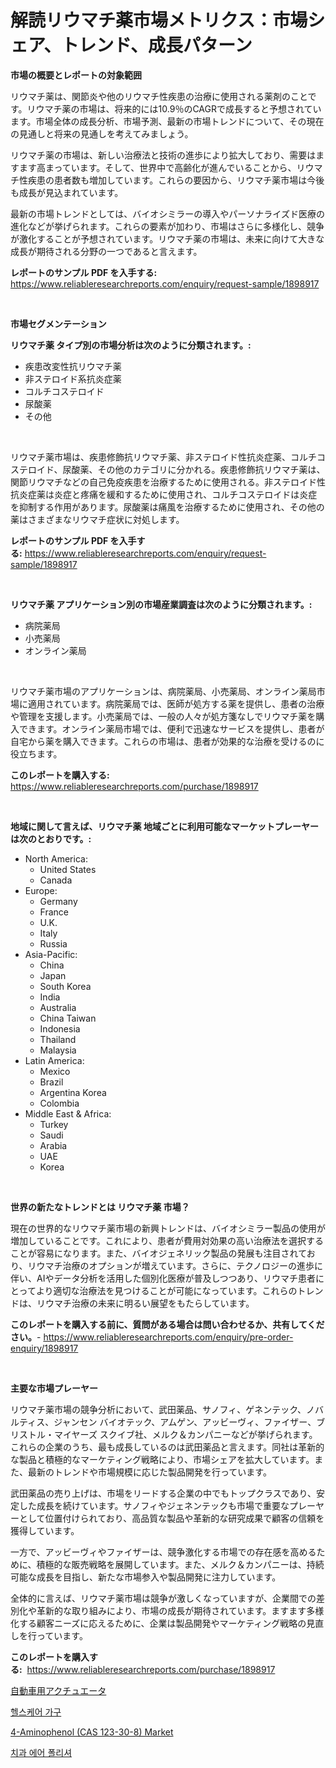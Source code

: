 <p><h1>解読リウマチ薬市場メトリクス：市場シェア、トレンド、成長パターン</h1></p><p><strong>市場の概要とレポートの対象範囲</strong></p>
<p><p> リウマチ薬は、関節炎や他のリウマチ性疾患の治療に使用される薬剤のことです。リウマチ薬の市場は、将来的には10.9％のCAGRで成長すると予想されています。市場全体の成長分析、市場予測、最新の市場トレンドについて、その現在の見通しと将来の見通しを考えてみましょう。</p><p>リウマチ薬の市場は、新しい治療法と技術の進歩により拡大しており、需要はますます高まっています。そして、世界中で高齢化が進んでいることから、リウマチ性疾患の患者数も増加しています。これらの要因から、リウマチ薬市場は今後も成長が見込まれています。</p><p>最新の市場トレンドとしては、バイオシミラーの導入やパーソナライズド医療の進化などが挙げられます。これらの要素が加わり、市場はさらに多様化し、競争が激化することが予想されています。リウマチ薬の市場は、未来に向けて大きな成長が期待される分野の一つであると言えます。</p></p>
<p><strong>レポートのサンプル PDF を入手する:</strong> <a href="https://www.reliableresearchreports.com/enquiry/request-sample/1898917">https://www.reliableresearchreports.com/enquiry/request-sample/1898917</a></p>
<p>&nbsp;</p>
<p><strong>市場セグメンテーション</strong></p>
<p><strong>リウマチ薬 タイプ別の市場分析は次のように分類されます。:</strong></p>
<p><ul><li>疾患改変性抗リウマチ薬</li><li>非ステロイド系抗炎症薬</li><li>コルチコステロイド</li><li>尿酸薬</li><li>その他</li></ul></p>
<p>&nbsp;</p>
<p><p>リウマチ薬市場は、疾患修飾抗リウマチ薬、非ステロイド性抗炎症薬、コルチコステロイド、尿酸薬、その他のカテゴリに分かれる。疾患修飾抗リウマチ薬は、関節リウマチなどの自己免疫疾患を治療するために使用される。非ステロイド性抗炎症薬は炎症と疼痛を緩和するために使用され、コルチコステロイドは炎症を抑制する作用があります。尿酸薬は痛風を治療するために使用され、その他の薬はさまざまなリウマチ症状に対処します。</p></p>
<p><strong>レポートのサンプル PDF を入手する:</strong>&nbsp;<a href="https://www.reliableresearchreports.com/enquiry/request-sample/1898917">https://www.reliableresearchreports.com/enquiry/request-sample/1898917</a></p>
<p>&nbsp;</p>
<p><strong> リウマチ薬 アプリケーション別の市場産業調査は次のように分類されます。:</strong></p>
<p><ul><li>病院薬局</li><li>小売薬局</li><li>オンライン薬局</li></ul></p>
<p>&nbsp;</p>
<p><p>リウマチ薬市場のアプリケーションは、病院薬局、小売薬局、オンライン薬局市場に適用されています。病院薬局では、医師が処方する薬を提供し、患者の治療や管理を支援します。小売薬局では、一般の人々が処方箋なしでリウマチ薬を購入できます。オンライン薬局市場では、便利で迅速なサービスを提供し、患者が自宅から薬を購入できます。これらの市場は、患者が効果的な治療を受けるのに役立ちます。</p></p>
<p><strong>このレポートを購入する:</strong>&nbsp; <a href="https://www.reliableresearchreports.com/purchase/1898917">https://www.reliableresearchreports.com/purchase/1898917</a></p>
<p>&nbsp;</p>
<p><strong>地域に関して言えば、リウマチ薬 地域ごとに利用可能なマーケットプレーヤーは次のとおりです。:</strong></p>
<p><ul>
    <li>
        North America:
        <ul>
            <li>United States</li>
            <li>Canada</li>
        </ul>
    </li>
    <li>
        Europe:
        <ul>
            <li>Germany</li>
            <li>France</li>
            <li>U.K.</li>
            <li>Italy</li>
            <li>Russia</li>
        </ul>
    </li>
    <li>
        Asia-Pacific:
        <ul>
            <li>China</li>
            <li>Japan</li>
            <li>South Korea</li>
            <li>India</li>
            <li>Australia</li>
            <li>China Taiwan</li>
            <li>Indonesia</li>
            <li>Thailand</li>
            <li>Malaysia</li>
        </ul>
    </li>
    <li>
        Latin America:
        <ul>
            <li>Mexico</li>
            <li>Brazil</li>
            <li>Argentina Korea</li>
            <li>Colombia</li>
        </ul>
    </li>
    <li>
        Middle East & Africa:
        <ul>
            <li>Turkey</li>
            <li>Saudi</li>
            <li>Arabia</li>
            <li>UAE</li>
            <li>Korea</li>
        </ul>
    </li>
    </ul></p>
<p>&nbsp;</p>
<p><strong>世界の新たなトレンドとは リウマチ薬 市場？</strong></p>
<p><p>現在の世界的なリウマチ薬市場の新興トレンドは、バイオシミラー製品の使用が増加していることです。これにより、患者が費用対効果の高い治療法を選択することが容易になります。また、バイオジェネリック製品の発展も注目されており、リウマチ治療のオプションが増えています。さらに、テクノロジーの進歩に伴い、AIやデータ分析を活用した個別化医療が普及しつつあり、リウマチ患者にとってより適切な治療法を見つけることが可能になっています。これらのトレンドは、リウマチ治療の未来に明るい展望をもたらしています。</p></p>
<p><strong>このレポートを購入する前に、質問がある場合は問い合わせるか、共有してください。</strong>- <a href="https://www.reliableresearchreports.com/enquiry/pre-order-enquiry/1898917">https://www.reliableresearchreports.com/enquiry/pre-order-enquiry/1898917</a></p>
<p>&nbsp;</p>
<p><strong>主要な市場プレーヤー</strong></p>
<p><p>リウマチ薬市場の競争分析において、武田薬品、サノフィ、ゲネンテック、ノバルティス、ジャンセン バイオテック、アムゲン、アッビーヴィ、ファイザー、ブリストル・マイヤーズ スクイブ社、メルク＆カンパニーなどが挙げられます。これらの企業のうち、最も成長しているのは武田薬品と言えます。同社は革新的な製品と積極的なマーケティング戦略により、市場シェアを拡大しています。また、最新のトレンドや市場規模に応じた製品開発を行っています。</p><p>武田薬品の売り上げは、市場をリードする企業の中でもトップクラスであり、安定した成長を続けています。サノフィやジェネンテックも市場で重要なプレーヤーとして位置付けられており、高品質な製品や革新的な研究成果で顧客の信頼を獲得しています。</p><p>一方で、アッビーヴィやファイザーは、競争激化する市場での存在感を高めるために、積極的な販売戦略を展開しています。また、メルク＆カンパニーは、持続可能な成長を目指し、新たな市場参入や製品開発に注力しています。</p><p>全体的に言えば、リウマチ薬市場は競争が激しくなっていますが、企業間での差別化や革新的な取り組みにより、市場の成長が期待されています。ますます多様化する顧客ニーズに応えるために、企業は製品開発やマーケティング戦略の見直しを行っています。</p></p>
<p><strong>このレポートを購入する:</strong>&nbsp;&nbsp;<a href="https://www.reliableresearchreports.com/purchase/1898917">https://www.reliableresearchreports.com/purchase/1898917</a></p>
<p><p><a href="https://medium.com/@harmonybogan1944/%E8%87%AA%E5%8B%95%E8%BB%8A%E3%82%A2%E3%82%AF%E3%83%81%E3%83%A5%E3%82%A8%E3%83%BC%E3%82%BF%E3%83%BC%E5%B8%82%E5%A0%B4%E3%81%AE%E5%88%86%E6%9E%90-%E3%82%B0%E3%83%AD%E3%83%BC%E3%83%90%E3%83%AB%E7%94%A3%E6%A5%AD%E8%A6%8B%E8%A7%A3%E3%81%A8%E4%BA%88%E6%B8%AC-2024%E5%B9%B4%E3%81%8B%E3%82%892031%E5%B9%B4%E3%81%BE%E3%81%A7-76e1ef60d53d">自動車用アクチュエータ</a></p><p><a href="https://medium.com/@kirby6567566/%ED%97%AC%EC%8A%A4%EC%BC%80%EC%96%B4-%EA%B0%80%EA%B5%AC-%EC%8B%9C%EC%9E%A5%EC%9D%80-%EC%8B%9C%EC%9E%A5-%EC%A0%90%EC%9C%A0%EC%9C%A8-%EC%8B%9C%EC%9E%A5-%EB%8F%99%ED%96%A5-%EB%B0%8F-%EC%8B%9C%EC%9E%A5-%EC%84%B1%EC%9E%A5%EC%97%90-%EB%8C%80%ED%95%9C-%EC%A0%95%EB%B3%B4%EB%A5%BC-%EC%A0%9C%EA%B3%B5%ED%95%A9%EB%8B%88%EB%8B%A4-551c89be4c83">헬스케어 가구</a></p><p><a href="https://github.com/Glendatilghmankmgz0rbhwpy/Market-Research-Report-List-1/blob/main/4-aminophenol-cas-123-30-8-market.md">4-Aminophenol (CAS 123-30-8) Market</a></p><p><a href="https://medium.com/@axintepreda1/%EC%B9%98%EA%B3%BC-%EC%97%90%EC%96%B4-%ED%8F%B4%EB%A6%AC%EC%85%94-%EC%8B%9C%EC%9E%A5-%EB%8F%99%ED%96%A5-%EB%B0%8F-%EC%8B%9C%EC%9E%A5-%EB%B6%84%EC%84%9D%EC%9D%80-2024-2031-%EB%85%84-%EA%B8%B0%EA%B0%84%EC%9D%84-%EB%8C%80%EC%83%81%EC%9C%BC%EB%A1%9C-%EC%98%88%EC%B8%A1%EB%90%98%EC%97%88%EC%8A%B5%EB%8B%88%EB%8B%A4-75871c7fd46a">치과 에어 폴리셔</a></p></p>
